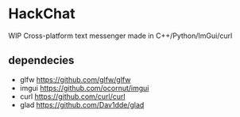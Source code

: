 # HackChat
WIP Cross-platform text messenger
made in C++/Python/ImGui/curl

## dependecies
* glfw https://github.com/glfw/glfw
* imgui https://github.com/ocornut/imgui
* curl https://github.com/curl/curl
* glad https://github.com/Dav1dde/glad
